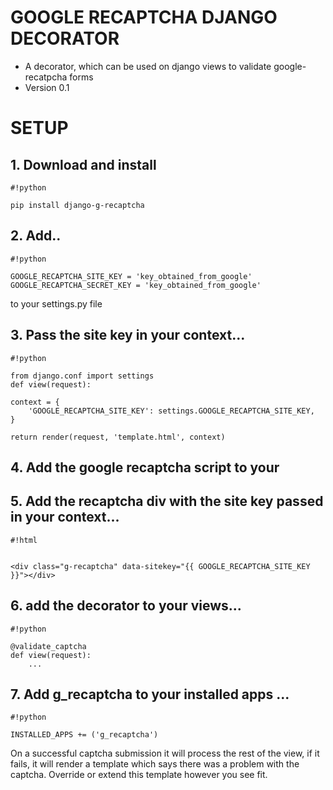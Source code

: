 # GOOGLE RECAPTCHA DJANGO DECORATOR #

* A decorator, which can be used on django views to validate google-recatpcha forms
* Version 0.1

# SETUP #

## 1. Download and install ## 
```
#!python

pip install django-g-recaptcha
```
 
## 2. Add.. ##
```
#!python

GOOGLE_RECAPTCHA_SITE_KEY = 'key_obtained_from_google'
GOOGLE_RECAPTCHA_SECRET_KEY = 'key_obtained_from_google' 
```
to your settings.py file

## 3. Pass the site key in your context... ##

```
#!python

from django.conf import settings
def view(request):

context = {
    'GOOGLE_RECAPTCHA_SITE_KEY': settings.GOOGLE_RECAPTCHA_SITE_KEY,
}

return render(request, 'template.html', context)
```

## 4. Add the google recaptcha script to your <head> ##

## 5. Add the recaptcha div with the site key passed in your context... ##

```
#!html


<div class="g-recaptcha" data-sitekey="{{ GOOGLE_RECAPTCHA_SITE_KEY }}"></div>
```
## 6. add the decorator to your views... ##


```
#!python

@validate_captcha
def view(request):
    ...
```
## 7. Add g_recaptcha to your installed apps ... ##


```
#!python

INSTALLED_APPS += ('g_recaptcha')
```
On a successful captcha submission it will process the rest of the view, if it fails, it will render a template which says there was a problem with the captcha. Override or extend this template however you see fit.